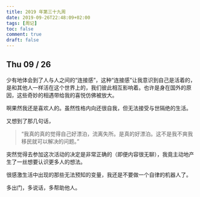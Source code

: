 ```yaml
---
title: 2019 年第三十九周
date: 2019-09-26T22:48:09+02:00
tags: [周记]
toc: false
comment: true
draft: false
---
```


## Thu 09 / 26

少有地体会到了人与人之间的“连接感”，这种“连接感”让我意识到自己是活着的，是和其他人一样活在这个世界上的，我们彼此相互影响着。也许是身在国外的原因，这些奇妙的相遇带给我的喜悦仿佛被放大。

啊果然我还是喜欢人的。虽然性格内向还很自我，但无法接受与世隔绝的生活。

又想到了那几句话，

> “我真的真的觉得自己好漂泊，流离失所。是真的好漂泊。这不是我不爽我移民就可以解决的问题。”

突然觉得去参加这次活动的决定是非常正确的（即便内容很无聊），我竟主动地产生了一丝想要认识更多人的想法。

很感激生活中出现的那些无法预知的变量，我还是不要做一个自律的机器人了。

多出门，多说话，多帮助他人。
